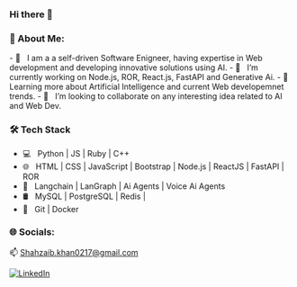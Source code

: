 ### Hi there 👋

<!--
**Shahzaib0217/Shahzaib0217** is a ✨ _special_ ✨ repository because its `README.md` (this file) appears on your GitHub profile.

Here are some ideas to get you started:

- 🔭 I’m currently working on ...
- 🌱 I’m currently learning ...
- 👯 I’m looking to collaborate on ...
- 🤔 I’m looking for help with ...
- 💬 Ask me about ...
- 📫 How to reach me: ...
- 😄 Pronouns: ...
- ⚡ Fun fact: ...
-->
<h3>💫 About Me:</h3>
- 🤔 &nbsp; I am a a self-driven Software Enigneer, having expertise in Web development and developing innovative solutions using AI.
- 🔭 &nbsp; I’m currently working on Node.js, ROR, React.js, FastAPI and Generative Ai.
- 🌱 &nbsp; Learning more about Artificial Intelligence and current Web developemnet trends.
- 👯 &nbsp; I’m looking to collaborate on any interesting idea related to AI and Web Dev.

<h3>🛠 Tech Stack</h3>

- 💻 &nbsp; Python | JS | Ruby | C++
- 🌐 &nbsp; HTML | CSS | JavaScript | Bootstrap | Node.js | ReactJS | FastAPI | ROR
- 🤖 &nbsp; Langchain | LanGraph | Ai Agents | Voice Ai Agents  
- 🛢 &nbsp; MySQL | PostgreSQL | Redis | 
- 🔧 &nbsp; Git | Docker

### 🌐 Socials:
📫 
[Shahzaib.khan0217@gmail.com](mailto:Shahzaib.khan0217@gmail.com)

[![LinkedIn](https://img.shields.io/badge/LinkedIn-%230077B5.svg?logo=linkedin&logoColor=white)](http://www.linkedin.com/in/shahzaib-khan-b17852225/)

